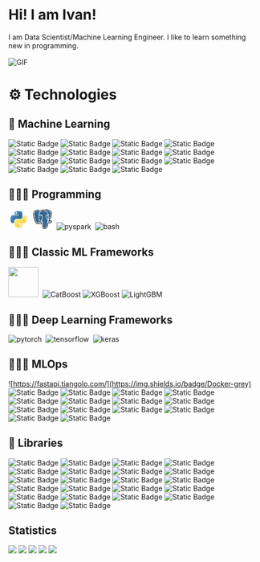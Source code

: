 # Hi! I am Ivan!
I am Data Scientist/Machine Learning Engineer. I like to learn something new in programming.


<img align="center" alt="GIF" src="https://github.com/abhisheknaiidu/abhisheknaiidu/blob/master/code.gif?raw=true" width="600" height="400" />




# ⚙️ Technologies

## 🤖 Machine Learning
![Static Badge](https://img.shields.io/badge/Regression-orange)
![Static Badge](https://img.shields.io/badge/Classification-orange)
![Static Badge](https://img.shields.io/badge/Regularisation-orange)
![Static Badge](https://img.shields.io/badge/Ensemble_Methods-orange)
![Static Badge](https://img.shields.io/badge/Gradient_Boosting-orange)
![Static Badge](https://img.shields.io/badge/Clustering-orange)
![Static Badge](https://img.shields.io/badge/Dimensionality_Reduction-orange)
![Static Badge](https://img.shields.io/badge/Computer_Vision-orange)
![Static Badge](https://img.shields.io/badge/Object_Detection-orange)
![Static Badge](https://img.shields.io/badge/Large_Language_Models(LLMs)-orange)
![Static Badge](https://img.shields.io/badge/NLP-orange)
![Static Badge](https://img.shields.io/badge/A/B_Testing-orange)
![Static Badge](https://img.shields.io/badge/Deep_Learning-orange)
![Static Badge](https://img.shields.io/badge/Neural_Networks-orange)
![Static Badge](https://img.shields.io/badge/Time_Series-orange)

## 👨🏻‍💻 Programming

<div>

  <img src="https://github.com/devicons/devicon/blob/master/icons/python/python-original.svg" title="python" alt="python" width="40" height="40"/>&nbsp;
  <img src="https://github.com/devicons/devicon/blob/master/icons/postgresql/postgresql-original.svg" title="postgresql" alt="postgresql" width="40" height="40"/>&nbsp;
  <img src="https://cdn.jsdelivr.net/gh/devicons/devicon@latest/icons/apachespark/apachespark-original-wordmark.svg" title="pyspark" alt="pyspark" width="40" height="40"/>&nbsp;
  <img src="https://cdn.jsdelivr.net/gh/devicons/devicon@latest/icons/bash/bash-original.svg" title="bash" alt="bash" width="40" height="40"/>&nbsp;
          
          
<div>

  ## 👨🏻‍💻 Classic ML Frameworks

<div>
  
  <img src="https://cdn.jsdelivr.net/gh/devicons/devicon@latest/icons/scikitlearn/scikitlearn-original.svg" width="60" height="60"/>&nbsp;
  ![CatBoost](https://img.shields.io/badge/CatBoost-FF6F00?style=for-the-badge&logo=catboost&logoColor=white)
  ![XGBoost](https://img.shields.io/badge/XGBoost-EC4E23?style=for-the-badge&logo=xgboost&logoColor=white)
  ![LightGBM](https://img.shields.io/badge/LightGBM-00C853?style=for-the-badge&logo=lightgbm&logoColor=white)

<div>

## 👨🏻‍💻 Deep Learning Frameworks

<div>    
 
<img src="https://cdn.jsdelivr.net/gh/devicons/devicon@latest/icons/pytorch/pytorch-original-wordmark.svg" title="pytorch" alt="pytorch" width="80" height="80"/>&nbsp;
<img src="https://cdn.jsdelivr.net/gh/devicons/devicon@latest/icons/tensorflow/tensorflow-original-wordmark.svg" title="tensorflow" alt="tensorflow" width="80" height="80"/>&nbsp;
<img src="https://cdn.jsdelivr.net/gh/devicons/devicon@latest/icons/keras/keras-original-wordmark.svg" title="keras" alt="keras" width="80" height="80"/>&nbsp;

<div>

## 👷🏻‍♂️ MLOps
![https://fastapi.tiangolo.com/](https://img.shields.io/badge/Docker-grey)
![Static Badge](https://img.shields.io/badge/FastAPI-grey)
![Static Badge](https://img.shields.io/badge/NVIDIA_Triton-grey)
![Static Badge](https://img.shields.io/badge/vLLM-grey)
![Static Badge](https://img.shields.io/badge/Git-grey)
![Static Badge](https://img.shields.io/badge/mlflow-grey)
![Static Badge](https://img.shields.io/badge/Clearml-grey)
![Static Badge](https://img.shields.io/badge/DVC-grey)
![Static Badge](https://img.shields.io/badge/Airflow-grey)
![Static Badge](https://img.shields.io/badge/Model_Monitor-grey)
![Static Badge](https://img.shields.io/badge/Data_Drift-grey)
![Static Badge](https://img.shields.io/badge/Grafana-grey)
![Static Badge](https://img.shields.io/badge/ETL_Pipelines-grey)
![Static Badge](https://img.shields.io/badge/Gitlab_CI--CD_Pipeline-grey)
![Static Badge](https://img.shields.io/badge/Unit_Testing-grey)


## 🧰 Libraries
![Static Badge](https://img.shields.io/badge/transformers-yellow)
![Static Badge](https://img.shields.io/badge/pandas-yellow)
![Static Badge](https://img.shields.io/badge/numpy-yellow)
![Static Badge](https://img.shields.io/badge/langchain-yellow)
![Static Badge](https://img.shields.io/badge/prefect-yellow)
![Static Badge](https://img.shields.io/badge/seaborn-yellow)
![Static Badge](https://img.shields.io/badge/matplotlib-yellow)
![Static Badge](https://img.shields.io/badge/Optuna-yellow)
![Static Badge](https://img.shields.io/badge/feature--engine-yellow)
![Static Badge](https://img.shields.io/badge/evidentlyai-yellow)
![Static Badge](https://img.shields.io/badge/shap-yellow)
![Static Badge](https://img.shields.io/badge/huggingface-yellow)
![Static Badge](https://img.shields.io/badge/nltk-yellow)
![Static Badge](https://img.shields.io/badge/natasha-yellow)
![Static Badge](https://img.shields.io/badge/plotly-yellow)
![Static Badge](https://img.shields.io/badge/streamlit-yellow)
![Static Badge](https://img.shields.io/badge/Hydra-yellow)
![Static Badge](https://img.shields.io/badge/Snakemake-yellow)
![Static Badge](https://img.shields.io/badge/BeautifulSoup-yellow)
![Static Badge](https://img.shields.io/badge/LakeFS-yellow)
![Static Badge](https://img.shields.io/badge/pytest-yellow)
![Static Badge](https://img.shields.io/badge/toml-yellow)



## Statistics
![](https://github-profile-summary-cards.vercel.app/api/cards/profile-details?username=ivangolt&theme=react)
![](https://github-profile-summary-cards.vercel.app/api/cards/most-commit-language?username=ivangolt&theme=react)
![](https://github-profile-summary-cards.vercel.app/api/cards/repos-per-language?username=ivangolt&theme=react)
![](https://github-profile-summary-cards.vercel.app/api/cards/stats?username=ivangolt&theme=react)
![](https://github-profile-summary-cards.vercel.app/api/cards/productive-time?username=ivangolt&theme=react)